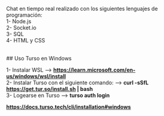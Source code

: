 Chat en tiempo real realizado con los siguientes lenguajes de programación:
<br/>
1- Node.js<br/>
2- Socket.io<br/>
3- SQL<br/>
4- HTML y CSS<br/>

<br/>
## Uso Turso en Windows
<br/>

1- Instalar WSL --> **https://learn.microsoft.com/en-us/windows/wsl/install**
<br/>
2- Instalar Turso con el siguiente comando: --> **curl -sSfL https://get.tur.so/install.sh | bash**
<br/>
3- Logearse en Turso --> **turso auth login**

**https://docs.turso.tech/cli/installation#windows**
